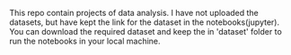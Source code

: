 This repo contain projects of data analysis. 
I have not uploaded the datasets, but have kept the link for the dataset in the notebooks(jupyter).
You can download the required dataset and keep the in 'dataset' folder to run the notebooks in your local machine.
